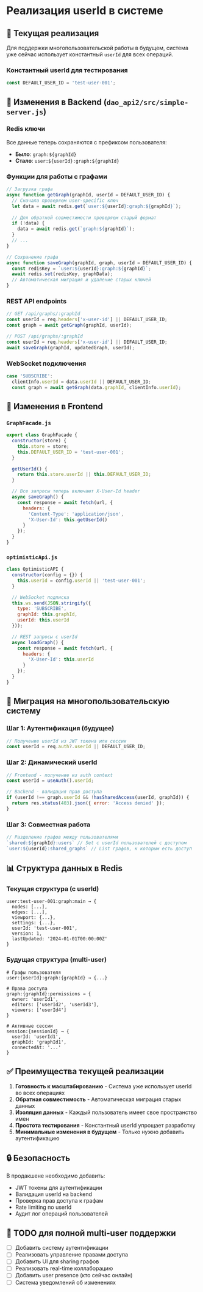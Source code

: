 # Реализация userId в системе

## 📌 Текущая реализация

Для поддержки многопользовательской работы в будущем, система уже сейчас использует константный `userId` для всех операций.

### Константный userId для тестирования
```javascript
const DEFAULT_USER_ID = 'test-user-001';
```

## 🔧 Изменения в Backend (`dao_api2/src/simple-server.js`)

### Redis ключи
Все данные теперь сохраняются с префиксом пользователя:
- **Было**: `graph:${graphId}`
- **Стало**: `user:${userId}:graph:${graphId}`

### Функции для работы с графами
```javascript
// Загрузка графа
async function getGraph(graphId, userId = DEFAULT_USER_ID) {
  // Сначала проверяем user-specific ключ
  let data = await redis.get(`user:${userId}:graph:${graphId}`);
  
  // Для обратной совместимости проверяем старый формат
  if (!data) {
    data = await redis.get(`graph:${graphId}`);
  }
  // ...
}

// Сохранение графа
async function saveGraph(graphId, graph, userId = DEFAULT_USER_ID) {
  const redisKey = `user:${userId}:graph:${graphId}`;
  await redis.set(redisKey, graphData);
  // Автоматическая миграция и удаление старых ключей
}
```

### REST API endpoints
```javascript
// GET /api/graphs/:graphId
const userId = req.headers['x-user-id'] || DEFAULT_USER_ID;
const graph = await getGraph(graphId, userId);

// POST /api/graphs/:graphId  
const userId = req.headers['x-user-id'] || DEFAULT_USER_ID;
await saveGraph(graphId, updatedGraph, userId);
```

### WebSocket подключения
```javascript
case 'SUBSCRIBE':
  clientInfo.userId = data.userId || DEFAULT_USER_ID;
  const graph = await getGraph(data.graphId, clientInfo.userId);
```

## 🎨 Изменения в Frontend

### `GraphFacade.js`
```javascript
export class GraphFacade {
  constructor(store) {
    this.store = store;
    this.DEFAULT_USER_ID = 'test-user-001';
  }

  getUserId() {
    return this.store.userId || this.DEFAULT_USER_ID;
  }

  // Все запросы теперь включают X-User-Id header
  async saveGraph() {
    const response = await fetch(url, {
      headers: {
        'Content-Type': 'application/json',
        'X-User-Id': this.getUserId()
      }
    });
  }
}
```

### `optimisticApi.js`
```javascript
class OptimisticAPI {
  constructor(config = {}) {
    this.userId = config.userId || 'test-user-001';
  }

  // WebSocket подписка
  this.ws.send(JSON.stringify({
    type: 'SUBSCRIBE',
    graphId: this.graphId,
    userId: this.userId
  }));

  // REST запросы с userId
  async loadGraph() {
    const response = await fetch(url, {
      headers: {
        'X-User-Id': this.userId
      }
    });
  }
}
```

## 🚀 Миграция на многопользовательскую систему

### Шаг 1: Аутентификация (будущее)
```javascript
// Получение userId из JWT токена или сессии
const userId = req.auth?.userId || DEFAULT_USER_ID;
```

### Шаг 2: Динамический userId
```javascript
// Frontend - получение из auth context
const userId = useAuth().userId;

// Backend - валидация прав доступа
if (userId !== graph.userId && !hasSharedAccess(userId, graphId)) {
  return res.status(403).json({ error: 'Access denied' });
}
```

### Шаг 3: Совместная работа
```javascript
// Разделение графов между пользователями
`shared:${graphId}:users` // Set с userId пользователей с доступом
`user:${userId}:shared_graphs` // List графов, к которым есть доступ
```

## 📊 Структура данных в Redis

### Текущая структура (с userId)
```
user:test-user-001:graph:main → {
  nodes: [...],
  edges: [...],
  viewport: {...},
  settings: {...},
  userId: 'test-user-001',
  version: 1,
  lastUpdated: '2024-01-01T00:00:00Z'
}
```

### Будущая структура (multi-user)
```
# Графы пользователя
user:{userId}:graph:{graphId} → {...}

# Права доступа
graph:{graphId}:permissions → {
  owner: 'userId1',
  editors: ['userId2', 'userId3'],
  viewers: ['userId4']
}

# Активные сессии
session:{sessionId} → {
  userId: 'userId1',
  graphId: 'graphId1',
  connectedAt: '...'
}
```

## ✅ Преимущества текущей реализации

1. **Готовность к масштабированию** - Система уже использует userId во всех операциях
2. **Обратная совместимость** - Автоматическая миграция старых данных
3. **Изоляция данных** - Каждый пользователь имеет свое пространство имен
4. **Простота тестирования** - Константный userId упрощает разработку
5. **Минимальные изменения в будущем** - Только нужно добавить аутентификацию

## 🔒 Безопасность

В продакшене необходимо добавить:
- JWT токены для аутентификации
- Валидация userId на backend
- Проверка прав доступа к графам
- Rate limiting по userId
- Аудит лог операций пользователей

## 📝 TODO для полной multi-user поддержки

- [ ] Добавить систему аутентификации
- [ ] Реализовать управление правами доступа
- [ ] Добавить UI для sharing графов
- [ ] Реализовать real-time коллаборацию
- [ ] Добавить user presence (кто сейчас онлайн)
- [ ] Система уведомлений об изменениях